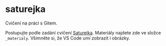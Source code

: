 # saturejka

Cvičení na práci s Gitem.

Postupujte podle zadání cvičení [Saturejka](https://kodim.cz/kurzy/daweb/zaklady-gitu/uvod-do-gitu/cviceni-saturejka). Materiály najdete zde ve složce `_materialy`. Všimněte si, že VS Code umí zobrazit i obrázky.
